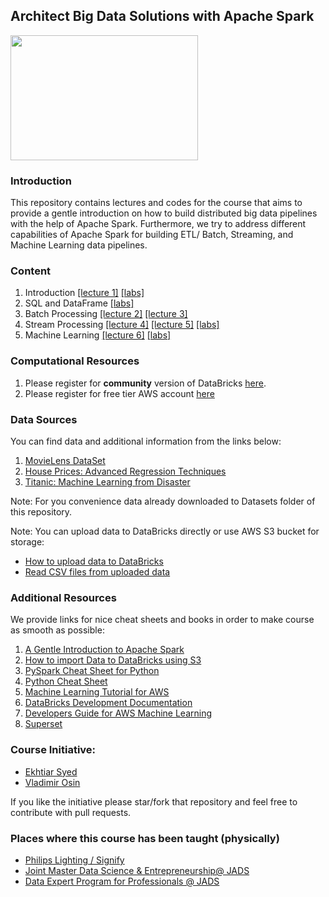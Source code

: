 ## Architect Big Data Solutions with Apache Spark

<img src="https://www.computing.co.uk/w-images/cc6f36ae-ffb1-4271-8847-725556046f5c/0/apachesparklogo-580x358.png" width="300" height="200" />

### Introduction 

This repository contains lectures and codes for the course that aims to provide 
a gentle introduction on how to build distributed big data pipelines with the help of Apache Spark. Furthermore, we try to address different capabilities of Apache Spark for building ETL/ Batch, Streaming, and Machine Learning data pipelines.

### Content

1. Introduction [[lecture 1]](Modules/01%20Introduction/Lectures/Lecture%201%20-%20Introduction%20to%20the%20Course.pdf) [[labs]](Modules/01%20Introduction/Labs) 
2. SQL and DataFrame [[labs]](Modules/02%20SQL%20and%20DataFrame)
3. Batch Processing [[lecture 2]](Modules/03%20Batch%20Processing/Lecture%202%20-%20Building%20Batch%20Applications.pdf) [[lecture 3]](Modules/03%20Batch%20Processing/Lecture%203%20-%20Our%20ETL%20Application.pdf)
4. Stream Processing [[lecture 4]](Modules/04%20Stream%20Processing/lectures/Lecture%204%20-%20Streaming%20Application.pdf) [[lecture 5]](Modules/04%20Stream%20Processing/lectures/Lecture%205%20-%20Spark%20Streaming%20vs%20Structured%20Streaming.pdf) [[labs]](Modules/04%20Stream%20Processing/Labs)
5. Machine Learning [[lecture 6]](Modules/05%20Machine%20Learning/Machine%20Learning%20In%20Spark%2C%20AWS%20and%20Kaggle.pdf) [[labs]](Modules/05%20Machine%20Learning/Lab)

### Computational Resources

1. Please register for **community** version of DataBricks [here](https://databricks.com/try-databricks).
2. Please register for free tier AWS account [here](https://aws.amazon.com/free/)

### Data Sources

You can find data and additional information from the links below:
1. [MovieLens DataSet](https://grouplens.org/datasets/movielens/)
2. [House Prices: Advanced Regression Techniques](https://www.kaggle.com/c/house-prices-advanced-regression-techniques)
3. [Titanic: Machine Learning from Disaster](https://www.kaggle.com/c/titanic)

Note:  For you convenience data already downloaded to Datasets folder of this repository.

Note: You can upload data to DataBricks directly or use AWS S3 bucket for storage:
- [How to upload data to DataBricks](https://docs.databricks.com/user-guide/tables.html#create-table-ui)
- [Read CSV files from uploaded data](https://docs.databricks.com/spark/latest/data-sources/read-csv.html) 


### Additional Resources

We provide links for nice cheat sheets and books in order to make course as smooth as possible:

1. [A Gentle Introduction to Apache Spark](Resources/A_Gentle_Introduction_to_Apache_Spark.pdf)
2. [How to import Data to DataBricks using S3](Resources/Import_Data_to_Databricks.pdf)
3. [PySpark Cheat Sheet for Python](Resources/PySpark_Cheat_Sheet_for_Python.pdf)
4. [Python Cheat Sheet](Resources/Python_Cheat_Sheet.pdf)
5. [Machine Learning Tutorial for AWS](https://docs.aws.amazon.com/machine-learning/latest/dg/tutorial.html?icmpid=docs_machinelearning_console)
6. [DataBricks Development Documentation](https://docs.databricks.com/index.html)
7. [Developers Guide for AWS Machine Learning](https://docs.aws.amazon.com/machine-learning/latest/dg/what-is-amazon-machine-learning.html)
8. [Superset](https://superset.incubator.apache.org/)

### Course Initiative: 

* [Ekhtiar Syed](https://www.linkedin.com/in/ekhtiar/)
* [Vladimir Osin](https://www.linkedin.com/in/vosin/) 

If you like the initiative please star/fork that repository and feel free to contribute with pull requests.

### Places where this course has been taught (physically) 

* [Philips Lighting / Signify](https://www.signify.com)
* [Joint Master Data Science & Entrepreneurship@ JADS](https://www.jads.nl/joint-master-program-data-science-entrepreneurship.html)
* [Data Expert Program for Professionals @ JADS](https://www.jads.nl/dataexpertprogram.html) 

